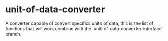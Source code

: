 # unit-of-data-converter
A converter capable of convert specifics units of data, this is the list of functions that will work combine with the 'unit-of-data-converter-interface' branch.
